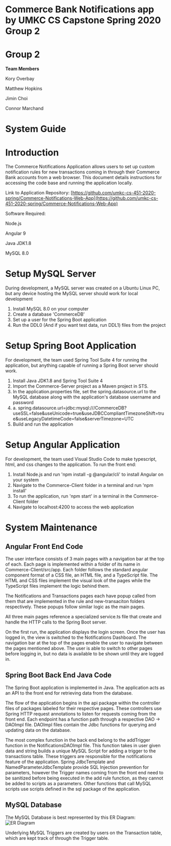 # Commerce Bank Notifications app by UMKC CS Capstone Spring 2020 Group 2

# **Group 2**

**Team Members**

Kory Overbay

Matthew Hopkins

Jimin Choi

Connor Marchand

# **System Guide**

# Introduction

The Commerce Notifications Application allows users to set up custom notification rules for new transactions coming in through their Commerce Bank accounts from a web browser. This document details instructions for accessing the code base and running the application locally.

Link to Application Repository: [https://github.com/umkc-cs-451-2020-spring/Commerce-Notifications-Web-App](https://github.com/umkc-cs-451-2020-spring/Commerce-Notifications-Web-App)

Software Required:

Node.js

Angular 9

Java JDK1.8

MySQL 8.0

# Setup MySQL Server

During development, a MySQL server was created on a Ubuntu Linux PC, but any device hosting the MySQL server should work for local development

1. Install MySQL 8.0 on your computer
2. Create a database &#39;CommerceDB&#39;
3. Set up a user for the Spring Boot application
4. Run the DDL0 (And if you want test data, run DDL1) files from the project

# Setup Spring Boot Application

For development, the team used Spring Tool Suite 4 for running the application, but anything capable of running a Spring Boot server should work.

1. Install Java JDK1.8 and Spring Tool Suite 4
2. Import the Commerce-Server project as a Maven project in STS.
3. In the application.properties file, set the spring.datasource.url to the MySQL database along with the application&#39;s database username and password
  1. a.	spring.datasource.url=jdbc:mysql://<Server IP here>/CommerceDB?useSSL=false&useUnicode=true&useJDBCCompliantTimezoneShift=true&useLegacyDatetimeCode=false&serverTimezone=UTC
4. Build and run the application

# Setup Angular Application

For development, the team used Visual Studio Code to make typescript, html, and css changes to the application. To run the front end:

1. Install Node.js and run &#39;npm install -g @angular/cli&#39; to install Angular on your system
2. Navigate to the Commerce-Client folder in a terminal and run &#39;npm install&#39;
3. To run the application, run &#39;npm start&#39; in a terminal in the Commerce-Client folder
4. Navigate to localhost:4200 to access the web application

# System Maintenance

## Angular Front End Code

The user interface consists of 3 main pages with a navigation bar at the top of each. Each page is implemented within a folder of its name in Commerce-Client/src/app. Each folder follows the standard angular component format of a CSS file, an HTML file, and a TypeScript file. The HTML and CSS files implement the visual look of the pages while the TypeScript files implement the logic behind them.

The Notifications and Transactions pages each have popup called from them that are implemented in the rule and new-transaciton folders respectively. These popups follow similar logic as the main pages.

All three main pages reference a specialized service.ts file that create and handle the HTTP calls to the Spring Boot server.

On the first run, the application displays the login screen. Once the user has logged in, the view is switched to the Notifications Dashboard. The navigation bar at the top of the pages enable the user to navigate between the pages mentioned above. The user is able to switch to other pages before logging in, but no data is available to be shown until they are logged in.

## Spring Boot Back End Java Code

The Spring Boot application is implemented in Java. The application acts as an API to the front end for retrieving data from the database.

The flow of the application begins in the api package within the controller files of packages labeled for their respective pages. These controllers use Spring HTTP request annotations to listen for requests coming from the front end. Each endpoint has a function path through a respective DAO -> DAOImpl file. DAOImpl files contain the Jdbc functions for querying and updating data on the database.

The most complex function in the back end belong to the addTrigger function in the NotificationsDAOImpl file. This function takes in user given data and string builds a unique MySQL Script for adding a trigger to the transactions table. These triggers are responsible for the notifications feature of the application. Spring JdbcTemplate and NamedParameterJdbcTemplate provide SQL Injection prevention for parameters, however the Trigger names coming from the front end need to be sanitized before being executed in the add rule function, as they cannot be added to scripts as a parameters. Other functions that call MySQL scripts use scripts defined in the sql package of the application.

## MySQL Database

The MySQL Database is best represented by this ER Diagram: ![ER Diagram](https://github.com/umkc-cs-451-2020-spring/Commerce-Notifications-Web-App/blob/master/Documents/ER%20Diagram%20Final.png)

Underlying MySQL Triggers are created by users on the Transaction table, which are kept track of through the Trigger table.
